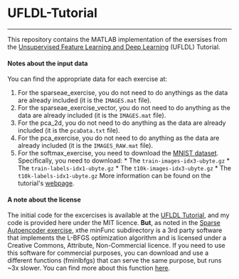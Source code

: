 # UFLDL-Tutorial
---

This repository contains the MATLAB implementation of the exersises from the [Unsupervised Feature Learning and Deep Learning](http://ufldl.stanford.edu/wiki/index.php/UFLDL_Tutorial) (UFLDL) Tutorial.

#### Notes about the input data

You can find the appropriate data for each exercise at:

  1. For the sparseae_exercise, you do not need to do anythings as the data are already included (it is the `IMAGES.mat` file).
  2. For the sparseae_exercise_vector, you do not need to do anything as the data are already included (it is the `IMAGES.mat` file).
  3. For the pca_2d, you do not need to do anything as the data are already included (it is the `pcaData.txt` file).
  4. For the pca_exercise, you do not need to do anything as the data are already included (it is the `IMAGES_RAW.mat` file).
  5. For the softmax_exercise, you need to download the [MNIST dataset](http://yann.lecun.com/exdb/mnist/). Specifically, you need to download:
    * The `train-images-idx3-ubyte.gz`
    * The `train-labels-idx1-ubyte.gz`
    * The `t10k-images-idx3-ubyte.gz`
    * The `t10k-labels-idx1-ubyte.gz`
    More information can be found on the tutorial's [webpage](http://ufldl.stanford.edu/wiki/index.php/Exercise:Softmax_Regression).

#### A note about the license

The initial code for the excercises is available at the [UFLDL Tutorial](http://ufldl.stanford.edu/wiki/index.php/UFLDL_Tutorial), and my code is provided here under the MIT licence. **But**, as noted in the [Sparse Autoencoder exercise](http://ufldl.stanford.edu/wiki/index.php/Exercise:Sparse_Autoencoder), xthe minFunc subdirectory is a 3rd party software that implements the L-BFGS optimization algorithm and is licensed under a Creative Commons, Attribute, Non-Commercial licence. If you need to use this software for commercial purposes, you can download and use a different functions (fminlbfgs) that can serve the same purpose, but runs ~3x slower. You can find more about this function [here](http://ufldl.stanford.edu/wiki/index.php/Fminlbfgs_Details).
